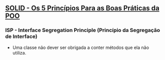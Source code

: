 ## [SOLID - Os 5 Princípios Para as Boas Práticas da POO](https://www.udemy.com/course/solid-os-5-principios-para-as-boas-praticas-da-poo)
### ISP - Interface Segregation Principle (Princípio da Segregação de Interface)
- Uma classe não dever ser obrigada a conter métodos que ela não utiliza.
